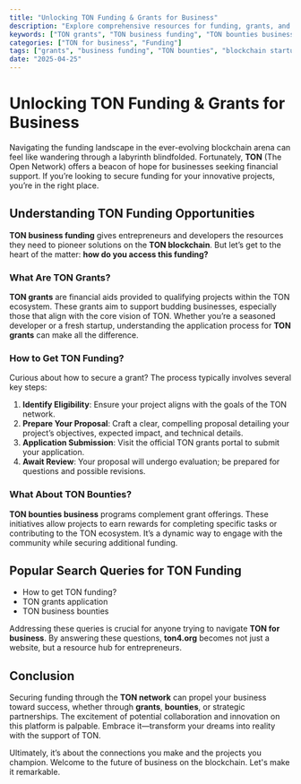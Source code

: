```yaml
---
title: "Unlocking TON Funding & Grants for Business"
description: "Explore comprehensive resources for funding, grants, and bounties available for businesses building on the TON platform."
keywords: ["TON grants", "TON business funding", "TON bounties business"]
categories: ["TON for business", "Funding"]
tags: ["grants", "business funding", "TON bounties", "blockchain startup funding"]
date: "2025-04-25"
---
```


# Unlocking TON Funding & Grants for Business

Navigating the funding landscape in the ever-evolving blockchain arena can feel like wandering through a labyrinth blindfolded. Fortunately, **TON** (The Open Network) offers a beacon of hope for businesses seeking financial support. If you’re looking to secure funding for your innovative projects, you’re in the right place.

## Understanding TON Funding Opportunities

**TON business funding** gives entrepreneurs and developers the resources they need to pioneer solutions on the **TON blockchain**. But let’s get to the heart of the matter: **how do you access this funding?**

### What Are TON Grants?

**TON grants** are financial aids provided to qualifying projects within the TON ecosystem. These grants aim to support budding businesses, especially those that align with the core vision of TON. Whether you’re a seasoned developer or a fresh startup, understanding the application process for **TON grants** can make all the difference.

### How to Get TON Funding?

Curious about how to secure a grant? The process typically involves several key steps:

1. **Identify Eligibility**: Ensure your project aligns with the goals of the TON network.
2. **Prepare Your Proposal**: Craft a clear, compelling proposal detailing your project’s objectives, expected impact, and technical details.
3. **Application Submission**: Visit the official TON grants portal to submit your application.
4. **Await Review**: Your proposal will undergo evaluation; be prepared for questions and possible revisions.

### What About TON Bounties?

**TON bounties business** programs complement grant offerings. These initiatives allow projects to earn rewards for completing specific tasks or contributing to the TON ecosystem. It’s a dynamic way to engage with the community while securing additional funding.

## Popular Search Queries for TON Funding

- How to get TON funding?
- TON grants application
- TON business bounties

Addressing these queries is crucial for anyone trying to navigate **TON for business**. By answering these questions, **ton4.org** becomes not just a website, but a resource hub for entrepreneurs.

## Conclusion

Securing funding through the **TON network** can propel your business toward success, whether through **grants**, **bounties**, or strategic partnerships. The excitement of potential collaboration and innovation on this platform is palpable. Embrace it—transform your dreams into reality with the support of TON. 

Ultimately, it’s about the connections you make and the projects you champion. Welcome to the future of business on the blockchain. Let's make it remarkable.